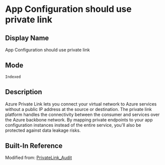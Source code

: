# App Configuration should use private link

## Display Name

App Configuration should use private link

## Mode

`Indexed`

## Description

Azure Private Link lets you connect your virtual network to Azure services without a public IP address at the source or destination. The private link platform handles the connectivity between the consumer and services over the Azure backbone network. By mapping private endpoints to your app configuration instances instead of the entire service, you'll also be protected against data leakage risks.

## Built-In Reference

Modified from: [PrivateLink_Audit](https://github.com/Azure/azure-policy/blob/master/built-in-policies/policyDefinitions/App%20Configuration/PrivateLink_Audit.json)